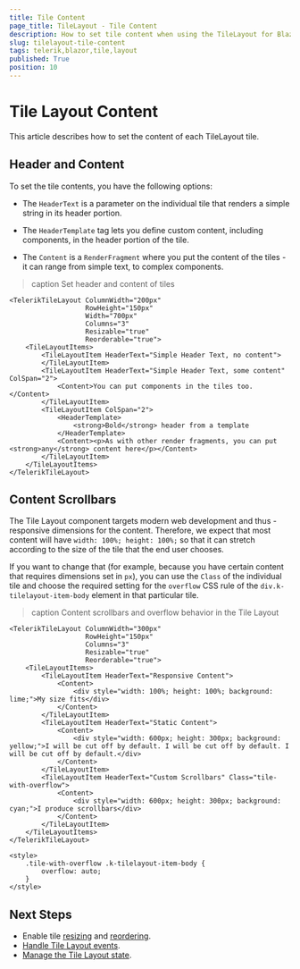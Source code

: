 ```yaml
---
title: Tile Content
page_title: TileLayout - Tile Content
description: How to set tile content when using the TileLayout for Blazor.
slug: tilelayout-tile-content
tags: telerik,blazor,tile,layout
published: True
position: 10
---
```


# Tile Layout Content

This article describes how to set the content of each TileLayout tile.

## Header and Content

To set the tile contents, you have the following options:

* The `HeaderText` is a parameter on the individual tile that renders a simple string in its header portion.

* The `HeaderTemplate` tag lets you define custom content, including components, in the header portion of the tile.

* The `Content` is a `RenderFragment` where you put the content of the tiles - it can range from simple text, to complex components.

>caption Set header and content of tiles

````RAZOR
<TelerikTileLayout ColumnWidth="200px"
                   RowHeight="150px"
                   Width="700px"
                   Columns="3"
                   Resizable="true"
                   Reorderable="true">
    <TileLayoutItems>
        <TileLayoutItem HeaderText="Simple Header Text, no content">
        </TileLayoutItem>
        <TileLayoutItem HeaderText="Simple Header Text, some content" ColSpan="2">
            <Content>You can put components in the tiles too.</Content>
        </TileLayoutItem>
        <TileLayoutItem ColSpan="2">
            <HeaderTemplate>
                <strong>Bold</strong> header from a template
            </HeaderTemplate>
            <Content><p>As with other render fragments, you can put <strong>any</strong> content here</p></Content>
        </TileLayoutItem>
    </TileLayoutItems>
</TelerikTileLayout>
````


## Content Scrollbars

The Tile Layout component targets modern web development and thus - responsive dimensions for the content. Therefore, we expect that most content will have `width: 100%; height: 100%;` so that it can stretch according to the size of the tile that the end user chooses.

If you want to change that (for example, because you have certain content that requires dimensions set in `px`), you can use the `Class` of the individual tile and choose the required setting for the `overflow` CSS rule of the `div.k-tilelayout-item-body` element in that particular tile.

>caption Content scrollbars and overflow behavior in the Tile Layout

````RAZOR
<TelerikTileLayout ColumnWidth="300px"
                   RowHeight="150px"
                   Columns="3"
                   Resizable="true"
                   Reorderable="true">
    <TileLayoutItems>
        <TileLayoutItem HeaderText="Responsive Content">
            <Content>
                <div style="width: 100%; height: 100%; background: lime;">My size fits</div>
            </Content>
        </TileLayoutItem>
        <TileLayoutItem HeaderText="Static Content">
            <Content>
                <div style="width: 600px; height: 300px; background: yellow;">I will be cut off by default. I will be cut off by default. I will be cut off by default.</div>
            </Content>
        </TileLayoutItem>
        <TileLayoutItem HeaderText="Custom Scrollbars" Class="tile-with-overflow">
            <Content>
                <div style="width: 600px; height: 300px; background: cyan;">I produce scrollbars</div>
            </Content>
        </TileLayoutItem>
    </TileLayoutItems>
</TelerikTileLayout>

<style>
    .tile-with-overflow .k-tilelayout-item-body {
        overflow: auto;
    }
</style>
````

## Next Steps

* Enable tile [resizing](slug://tilelayout-resize) and [reordering](slug://tilelayout-reorder).
* [Handle Tile Layout events](slug://tilelayout-events).
* [Manage the Tile Layout state](slug://tilelayout-state).
